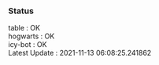 ### Status


table : OK  
hogwarts : OK  
icy-bot : OK  
Latest Update : 2021-11-13 06:08:25.241862
